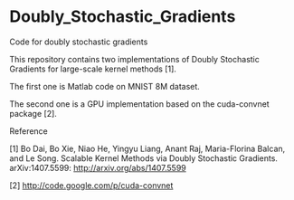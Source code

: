 Doubly_Stochastic_Gradients
===========================

Code for doubly stochastic gradients

This repository contains two implementations of Doubly Stochastic
Gradients for large-scale kernel methods [1].

The first one is Matlab code on MNIST 8M dataset.

The second one is a GPU implementation based on the cuda-convnet package [2].


Reference

[1] Bo Dai, Bo Xie, Niao He, Yingyu Liang, Anant Raj, Maria-Florina
Balcan, and Le Song. Scalable Kernel Methods via Doubly Stochastic Gradients.
arXiv:1407.5599: http://arxiv.org/abs/1407.5599

[2] http://code.google.com/p/cuda-convnet
